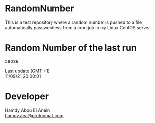 # RandomNumber    
This is a test repository where a random number is pushed to a file automatically passwordless from a cron job in my Linux CentOS server    
# Random Number of the last run   
26035
      
Last update (GMT +1)    
11/09/21 20:00:01
# Developer    
Hamdy Abou El Anein   
hamdy.aea@protonmail.com

